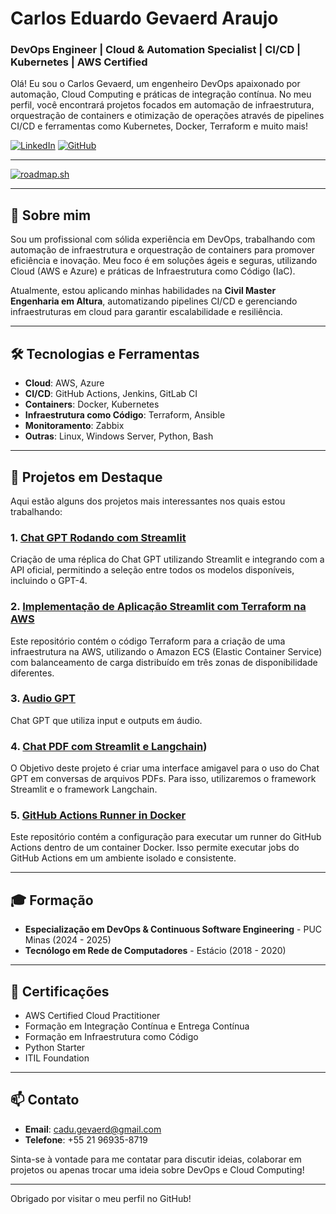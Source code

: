 # Carlos Eduardo Gevaerd Araujo

### DevOps Engineer | Cloud & Automation Specialist | CI/CD | Kubernetes | AWS Certified

Olá! Eu sou o Carlos Gevaerd, um engenheiro DevOps apaixonado por automação, Cloud Computing e práticas de integração contínua. No meu perfil, você encontrará projetos focados em automação de infraestrutura, orquestração de containers e otimização de operações através de pipelines CI/CD e ferramentas como Kubernetes, Docker, Terraform e muito mais!

[![LinkedIn](https://img.shields.io/badge/LinkedIn-000?style=for-the-badge&logo=linkedin&logoColor=white)](https://www.linkedin.com/in/carlos-gevaerd-araujo) [![GitHub](https://img.shields.io/badge/GitHub-000?style=for-the-badge&logo=github&logoColor=white)](https://github.com/cadugevaerd)

---

[![roadmap.sh](https://roadmap.sh/card/tall/64d04f210d755ccbebe4d1a3?variant=dark)](https://roadmap.sh)

---

## 🚀 Sobre mim

Sou um profissional com sólida experiência em DevOps, trabalhando com automação de infraestrutura e orquestração de containers para promover eficiência e inovação. Meu foco é em soluções ágeis e seguras, utilizando Cloud (AWS e Azure) e práticas de Infraestrutura como Código (IaC).

Atualmente, estou aplicando minhas habilidades na **Civil Master Engenharia em Altura**, automatizando pipelines CI/CD e gerenciando infraestruturas em cloud para garantir escalabilidade e resiliência.

---

## 🛠️ Tecnologias e Ferramentas

- **Cloud**: AWS, Azure
- **CI/CD**: GitHub Actions, Jenkins, GitLab CI
- **Containers**: Docker, Kubernetes
- **Infraestrutura como Código**: Terraform, Ansible
- **Monitoramento**: Zabbix
- **Outras**: Linux, Windows Server, Python, Bash

---

## 🌟 Projetos em Destaque

Aqui estão alguns dos projetos mais interessantes nos quais estou trabalhando:

### 1. **[Chat GPT Rodando com Streamlit](https://github.com/cadugevaerd/chat_gpt_streamlit)**
Criação de uma réplica do Chat GPT utilizando Streamlit e integrando com a API oficial, permitindo a seleção entre todos os modelos disponíveis, incluindo o GPT-4.

### 2. **[Implementação de Aplicação Streamlit com Terraform na AWS](https://github.com/cadugevaerd/terraform_fifa2023_balance)**
Este repositório contém o código Terraform para a criação de uma infraestrutura na AWS, utilizando o Amazon ECS (Elastic Container Service) com balanceamento de carga distribuído em três zonas de disponibilidade diferentes.

### 3. **[Audio GPT](https://github.com/cadugevaerd/audio_gpt)**
Chat GPT que utiliza input e outputs em áudio.

### 4. **[Chat PDF com Streamlit e Langchain](https://github.com/cadugevaerd/chat_pdf))**
O Objetivo deste projeto é criar uma interface amigavel para o uso do Chat GPT em conversas de arquivos PDFs. Para isso, utilizaremos o framework Streamlit e o framework Langchain.

### 5. **[GitHub Actions Runner in Docker](https://github.com/cadugevaerd/runner-github)**
Este repositório contém a configuração para executar um runner do GitHub Actions dentro de um container Docker. Isso permite executar jobs do GitHub Actions em um ambiente isolado e consistente.

---

## 🎓 Formação

- **Especialização em DevOps & Continuous Software Engineering** - PUC Minas (2024 - 2025)
- **Tecnólogo em Rede de Computadores** - Estácio (2018 - 2020)

---

## 🏅 Certificações

- AWS Certified Cloud Practitioner
- Formação em Integração Contínua e Entrega Contínua
- Formação em Infraestrutura como Código
- Python Starter
- ITIL Foundation

---

## 📫 Contato

- **Email**: cadu.gevaerd@gmail.com
- **Telefone**: +55 21 96935-8719

Sinta-se à vontade para me contatar para discutir ideias, colaborar em projetos ou apenas trocar uma ideia sobre DevOps e Cloud Computing!

---

Obrigado por visitar o meu perfil no GitHub!
